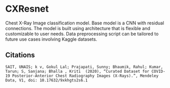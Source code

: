 # CXResnet
Chest X-Ray Image classification model. Base model is a CNN with residual connections. The model is built using architecture that is flexible and customizable to user needs. Data preprocessing script can be tailored to future use cases involving Kaggle datasets.





## Citations
```
SAIT, UNAIS; k v, Gokul Lal; Prajapati, Sunny; Bhaumik, Rahul; Kumar, Tarun; S, Sanjana; Bhalla , Kriti  (2020), “Curated Dataset for COVID-19 Posterior-Anterior Chest Radiography Images (X-Rays).”, Mendeley Data, V1, doi: 10.17632/9xkhgts2s6.1
```
